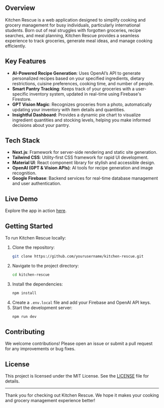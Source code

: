 ## Overview

Kitchen Rescue is a web application designed to simplify cooking and grocery management for busy individuals, particularly international students. Born out of real struggles with forgotten groceries, recipe searches, and meal planning, Kitchen Rescue provides a seamless experience to track groceries, generate meal ideas, and manage cooking efficiently.

## Key Features

- **AI-Powered Recipe Generation**: Uses OpenAI’s API to generate personalized recipes based on your specified ingredients, dietary restrictions, cuisine preferences, cooking time, and number of people.
- **Smart Pantry Tracking**: Keeps track of your groceries with a user-specific inventory system, updated in real-time using Firebase's Firestore.
- **GPT Vision Magic**: Recognizes groceries from a photo, automatically updating your inventory with item details and quantities.
- **Insightful Dashboard**: Provides a dynamic pie chart to visualize ingredient quantities and stocking levels, helping you make informed decisions about your pantry.

## Tech Stack

- **Next.js**: Framework for server-side rendering and static site generation.
- **Tailwind CSS**: Utility-first CSS framework for rapid UI development.
- **Material UI**: React component library for stylish and accessible design.
- **OpenAI (GPT & Vision APIs)**: AI tools for recipe generation and image recognition.
- **Google Firebase**: Backend services for real-time database management and user authentication.

## Live Demo

Explore the app in action [here]((https://kitchenrescue.vercel.app/)).

## Getting Started

To run Kitchen Rescue locally:

1. Clone the repository:
    ```bash
    git clone https://github.com/yourusername/kitchen-rescue.git
    ```
2. Navigate to the project directory:
    ```bash
    cd kitchen-rescue
    ```
3. Install the dependencies:
    ```bash
    npm install
    ```
4. Create a `.env.local` file and add your Firebase and OpenAI API keys.
5. Start the development server:
    ```bash
    npm run dev
    ```

## Contributing

We welcome contributions! Please open an issue or submit a pull request for any improvements or bug fixes.

## License

This project is licensed under the MIT License. See the [LICENSE](LICENSE) file for details.

---

Thank you for checking out Kitchen Rescue. We hope it makes your cooking and grocery management experience better!
